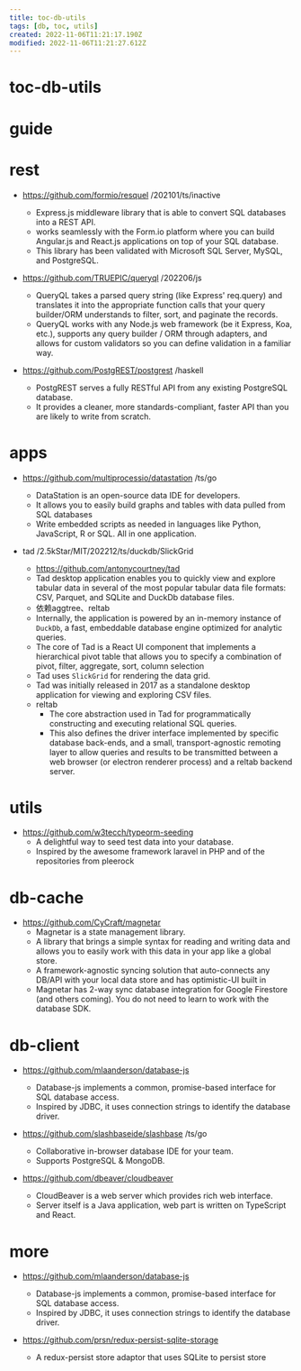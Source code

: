 ```yaml
---
title: toc-db-utils
tags: [db, toc, utils]
created: 2022-11-06T11:21:17.190Z
modified: 2022-11-06T11:21:27.612Z
---
```


# toc-db-utils

# guide

# rest
- https://github.com/formio/resquel /202101/ts/inactive
  - Express.js middleware library that is able to convert SQL databases into a REST API.
  - works seamlessly with the Form.io platform where you can build Angular.js and React.js applications on top of your SQL database.
  - This library has been validated with Microsoft SQL Server, MySQL, and PostgreSQL.

- https://github.com/TRUEPIC/queryql /202206/js
  - QueryQL takes a parsed query string (like Express' req.query) and translates it into the appropriate function calls that your query builder/ORM understands to filter, sort, and paginate the records.
  - QueryQL works with any Node.js web framework (be it Express, Koa, etc.), supports any query builder / ORM through adapters, and allows for custom validators so you can define validation in a familiar way.

- https://github.com/PostgREST/postgrest /haskell
  - PostgREST serves a fully RESTful API from any existing PostgreSQL database. 
  - It provides a cleaner, more standards-compliant, faster API than you are likely to write from scratch.


# apps
- https://github.com/multiprocessio/datastation /ts/go
  - DataStation is an open-source data IDE for developers. 
  - It allows you to easily build graphs and tables with data pulled from SQL databases
  - Write embedded scripts as needed in languages like Python, JavaScript, R or SQL. All in one application.

- tad /2.5kStar/MIT/202212/ts/duckdb/SlickGrid
  - https://github.com/antonycourtney/tad
  - Tad desktop application enables you to quickly view and explore tabular data in several of the most popular tabular data file formats: CSV, Parquet, and SQLite and DuckDb database files. 
  - 依赖aggtree、reltab
  - Internally, the application is powered by an in-memory instance of `DuckDb`, a fast, embeddable database engine optimized for analytic queries.
  - The core of Tad is a React UI component that implements a hierarchical pivot table that allows you to specify a combination of pivot, filter, aggregate, sort, column selection
  - Tad uses `SlickGrid` for rendering the data grid. 
  - Tad was initially released in 2017 as a standalone desktop application for viewing and exploring CSV files.
  - reltab
    - The core abstraction used in Tad for programmatically constructing and executing relational SQL queries.
    - This also defines the driver interface implemented by specific database back-ends, and a small, transport-agnostic remoting layer to allow queries and results to be transmitted between a web browser (or electron renderer process) and a reltab backend server.
# utils
- https://github.com/w3tecch/typeorm-seeding
  - A delightful way to seed test data into your database.
  - Inspired by the awesome framework laravel in PHP and of the repositories from pleerock
# db-cache
- https://github.com/CyCraft/magnetar
  - Magnetar is a state management library.
  - A library that brings a simple syntax for reading and writing data and allows you to easily work with this data in your app like a global store.
  - A framework-agnostic syncing solution that auto-connects any DB/API with your local data store and has optimistic-UI built in
  - Magnetar has 2-way sync database integration for Google Firestore (and others coming). You do not need to learn to work with the database SDK.
# db-client
- https://github.com/mlaanderson/database-js
  - Database-js implements a common, promise-based interface for SQL database access. 
  - Inspired by JDBC, it uses connection strings to identify the database driver. 

- https://github.com/slashbaseide/slashbase /ts/go
  - Collaborative in-browser database IDE for your team. 
  - Supports PostgreSQL & MongoDB.

 - https://github.com/dbeaver/cloudbeaver
   - CloudBeaver is a web server which provides rich web interface. 
   - Server itself is a Java application, web part is written on TypeScript and React.
 # more

- https://github.com/mlaanderson/database-js
  - Database-js implements a common, promise-based interface for SQL database access. 
  - Inspired by JDBC, it uses connection strings to identify the database driver.

- https://github.com/prsn/redux-persist-sqlite-storage
  - A redux-persist store adaptor that uses SQLite to persist store
